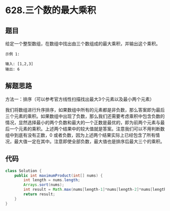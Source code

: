 # 628.三个数的最大乘积

## 题目
给定一个整型数组，在数组中找出由三个数组成的最大乘积，并输出这个乘积。

    示例 1:

    输入: [1,2,3]
    输出: 6

## 解题思路
方法一：排序（可以参考官方线性扫描找出最大3个元素以及最小两个元素）

我们将数组进行升序排序，如果数组中所有的元素都是非负数，那么答案即为最后三个元素的乘积。如果数组中出现了负数，那么我们还需要考虑乘积中包含负数的情况，显然选择最小的两个负数和最大的一个正数是最优的，即为前两个元素与最后一个元素的乘积。上述两个结果中的较大值就是答案。注意我们可以不用判断数组中到底有没有正数，0 或者负数，因为上述两个结果实际上已经包含了所有情况，最大值一定在其中。注意即使全部负数，最大值也是排序后最大三个的乘积。

## 代码
```java
class Solution {
    public int maximumProduct(int[] nums) {
        int length = nums.length;
        Arrays.sort(nums);
        int result = Math.max(nums[length-1]*nums[length-2]*nums[length-3],nums[0]*nums[1]*nums[length-1]);
        return result;
    }
}
```

